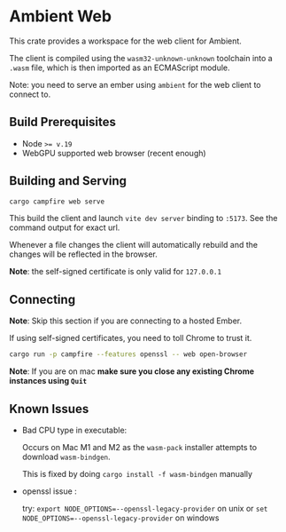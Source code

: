 # Ambient Web

This crate provides a workspace for the web client for Ambient.

The client is compiled using the `wasm32-unknown-unknown` toolchain into a `.wasm` file, which is then imported as an ECMAScript module.

Note: you need to serve an ember using `ambient` for the web client to connect to.

## Build Prerequisites

- Node `>= v.19`
- WebGPU supported web browser (recent enough)

## Building and Serving

```sh
cargo campfire web serve
```

This build the client and launch `vite dev server` binding to `:5173`. See the command output for exact url.

Whenever a file changes the client will automatically rebuild and the changes will be reflected in the browser.

**Note**: the self-signed certificate is only valid for `127.0.0.1`

## Connecting

**Note**: Skip this section if you are connecting to a hosted Ember.

If using self-signed certificates, you need to toll Chrome to trust it.

```sh
cargo run -p campfire --features openssl -- web open-browser
```

**Note**: If you are on mac **make sure you close any existing Chrome instances using `Quit`**

<!-- After opening the client it will attempt connect to a locally running `ambient server` on `127.0.0.1:9000` (the default) -->

## Known Issues

- Bad CPU type in executable:

  Occurs on Mac M1 and M2 as the `wasm-pack` installer attempts to download `wasm-bindgen`.

  This is fixed by doing `cargo install -f wasm-bindgen` manually

- openssl issue :

  try: `export NODE_OPTIONS=--openssl-legacy-provider` on unix or `set NODE_OPTIONS=--openssl-legacy-provider` on windows

